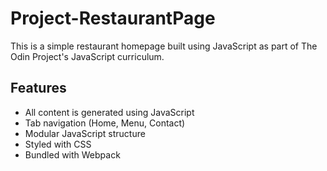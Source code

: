 # Project-RestaurantPage

This is a simple restaurant homepage built using JavaScript as part of The Odin Project's JavaScript curriculum.

## Features

- All content is generated using JavaScript
- Tab navigation (Home, Menu, Contact)
- Modular JavaScript structure
- Styled with CSS
- Bundled with Webpack
